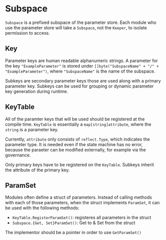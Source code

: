 # Subspace

`Subspace` is a prefixed subspace of the parameter store. Each module who use the parameter store will take a `Subspace`, not the `Keeper`, to isolate permission to access. 

## Key

Parameter keys are human readable alphanumeric strings. A parameter for the key `"ExampleParameter"` is stored under `[]byte("SubspaceName" + "/" + "ExampleParameter")`, where `"SubspaceName"` is the name of the subspace. 

Subkeys are secondary parameter keys those are used along with a primary parameter key. Subkeys can be used for grouping or dynamic parameter key generation during runtime.

## KeyTable

All of the paramter keys that will be used should be registered at the compile time. `KeyTable` is essentially a `map[string]attribute`, where the `string` is a parameter key.

Currently, `attribute` only consists of `reflect.Type`, which indicates the parameter type. It is needed even if the state machine has no error, because the paraeter can be modified externally, for example via the governance.

Only primary keys have to be registered on the `KeyTable`. Subkeys inherit the attribute of the primary key.

## ParamSet

Modules often define a struct of parameters. Instead of calling methods with each of those parameters, when the struct implements `ParamSet`, it can be used with the following methods:

* `KeyTable.RegisterParamSet()`: registeres all parameters in the struct
* `Subspace.{Get, Set}ParamSet()`: Get to & Set from the struct

The implementor should be a pointer in order to use `GetParamSet()`
